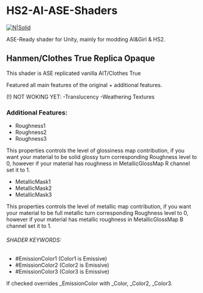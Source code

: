 # HS2-AI-ASE-Shaders
[![N|Solid](http://amplify.pt/wp-content/uploads/2016/08/icon_precise_v1_90.png)](http://amplify.pt/unity/amplify-shader-editor/)

ASE-Ready shader for Unity, mainly for modding AI&Girl & HS2.


## Hanmen/Clothes True Replica Opaque
This shader is ASE replicated vanilla AIT/Clothes True

Featured all main features of the original + additional features.

(!) NOT WOKING YET:
-Translucency
-Weathering Textures

### Additional Features:

- Roughness1
- Roughness2
- Roughness3

This properties controls the level of glossiness map contribution, if you want your material to be solid glossy turn corresponding Roughness level to 0, however if your material has roughness in MetallicGlossMap R channel set it to 1.

- MetallicMask1
- MetallicMask2
- MetallicMask3

This properties controls the level of metallic map contribution, if you want your material to be full metallic turn corresponding Roughness level to 0, however if your material has metallic roughness in MetallicGlossMap B channel set it to 1.

###### SHADER KEYWORDS:
- #EmissionColor1 (Color1 is Emissive)
- #EmissionColor2 (Color2 is Emissive)
- #EmissionColor3 (Color3 is Emissive)
 
If checked overrides _EmissionColor with _Color, _Color2, _Color3. 
